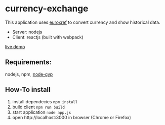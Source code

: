 # currency-exchange
This application uses [euroxref](http://www.ecb.europa.eu/stats/eurofxref/eurofxref-hist-90d.xml) to convert currency and show historical data.
* Server: nodejs
* Client: reactjs (built with webpack)

[live demo](http://currency-exchanger.herokuapp.com/)
## Requirements:
nodejs, npm, [node-gyp](https://github.com/nodejs/node-gyp)
## How-To install
1. install dependecies `npm install`
2. build client `npm run build`
3. start application `node app.js` 
4. open http://localhost:3000 in browser (Chrome or Firefox)